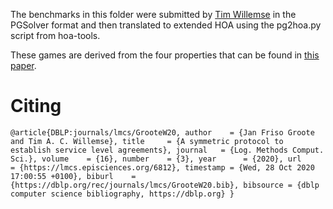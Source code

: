 The benchmarks in this folder were submitted by [Tim Willemse](https://www.tue.nl/en/research/researchers/tim-willemse/) in the PGSolver
format and then translated to extended HOA using the pg2hoa.py script from
hoa-tools.

These games are derived from the four properties that can be found in [this paper](https://lmcs.episciences.org/6812).

# Citing
`
@article{DBLP:journals/lmcs/GrooteW20,
  author    = {Jan Friso Groote and
               Tim A. C. Willemse},
  title     = {A symmetric protocol to establish service level agreements},
  journal   = {Log. Methods Comput. Sci.},
  volume    = {16},
  number    = {3},
  year      = {2020},
  url       = {https://lmcs.episciences.org/6812},
  timestamp = {Wed, 28 Oct 2020 17:00:55 +0100},
  biburl    = {https://dblp.org/rec/journals/lmcs/GrooteW20.bib},
  bibsource = {dblp computer science bibliography, https://dblp.org}
}
`
